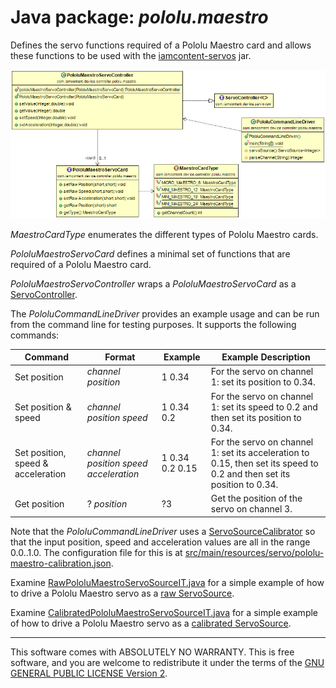# Java package: _pololu.maestro_

Defines the servo functions required of a Pololu Maestro card and allows these functions to be used with the [iamcontent-servos](../../../../iamcontent-servos) jar.

![Class Diagram](../uml/com.iamcontent.device.controller.pololu.maestro.png)

_MaestroCardType_ enumerates the different types of Pololu Maestro cards.

_PololuMaestroServoCard_ defines a minimal set of functions that are required of a Pololu Maestro card.

_PololuMaestroServoController_ wraps a _PololuMaestroServoCard_ as a [ServoController](../../../../iamcontent-servos/src/site/md/com.iamcontent.device.servo.raw.md).

The _PololuCommandLineDriver_ provides an example usage and can be run from the command line for testing purposes. It supports the following commands:

|Command|Format|Example|Example Description|
| ---- | ---- | ---- | ---- |
| Set position | _channel position_ | 1 0.34 | For the servo on channel 1: set its position to 0.34. |
| Set position & speed | _channel position speed_ | 1 0.34 0.2 | For the servo on channel 1: set its speed to 0.2 and then set its position to 0.34. |
| Set position, speed & acceleration | _channel position speed acceleration_ | 1 0.34 0.2 0.15 | For the servo on channel 1: set its acceleration to 0.15, then set its speed to 0.2 and then set its position to 0.34. |
| Get position | ? _position_ | ?3 | Get the position of the servo on channel 3. |

Note that the _PololuCommandLineDriver_ uses a [ServoSourceCalibrator](../../../../iamcontent-servos/src/site/md/com.iamcontent.device.servo.calibrate.md) so that the input position, speed and acceleration values are all in the range 0.0..1.0. The configuration file for this is at [src/main/resources/servo/pololu-maestro-calibration.json](../../main/resources/servo/pololu-maestro-calibration.json).


Examine [RawPololuMaestroServoSourceIT.java](../../test/java/com/iamcontent/device/controller/pololu/maestro/RawPololuMaestroServoSourceIT.java) for a simple example of how to drive a Pololu Maestro servo as a [raw ServoSource](../../../../iamcontent-servos/src/site/md/com.iamcontent.device.servo.raw.md).

Examine [CalibratedPololuMaestroServoSourceIT.java](../../test/java/com/iamcontent/device/controller/pololu/maestro/CalibratedPololuMaestroServoSourceIT.java) for a simple example of how to drive a Pololu Maestro servo as a [calibrated ServoSource](../../../../iamcontent-servos/src/site/md/com.iamcontent.device.servo.calibrate.md).

---

This software comes with ABSOLUTELY NO WARRANTY. This is free software, and you are welcome to redistribute it
under the terms of the [GNU GENERAL PUBLIC LICENSE Version 2](https://www.gnu.org/licenses/gpl-2.0.html).

